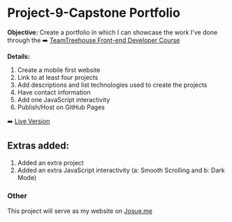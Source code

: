 # Project-9-Capstone Portfolio

**Objective:** Create a portfolio in which I can showcase the work I've done through the  ➡️ [TeamTreehouse Front-end Developer Course](https://teamtreehouse.com/)

**Details:** 
1. Create a mobile first website
2. Link to at least four projects
3. Add descriptions and list technologies used to create the projects
4. Have contact information
5. Add one JavaScript interactivity
6. Publish/Host on GitHub Pages

➡️ [Live Version](https://rapidisimo.github.io/Project-9-Capstone-Portfolio/)

## Extras added:
1. Added an extra project
2. Added an extra JavaScript interactivity (a: Smooth Scrolling and b: Dark Mode)

### Other

This project will serve as my website on [Josue.me](https://josue.me)